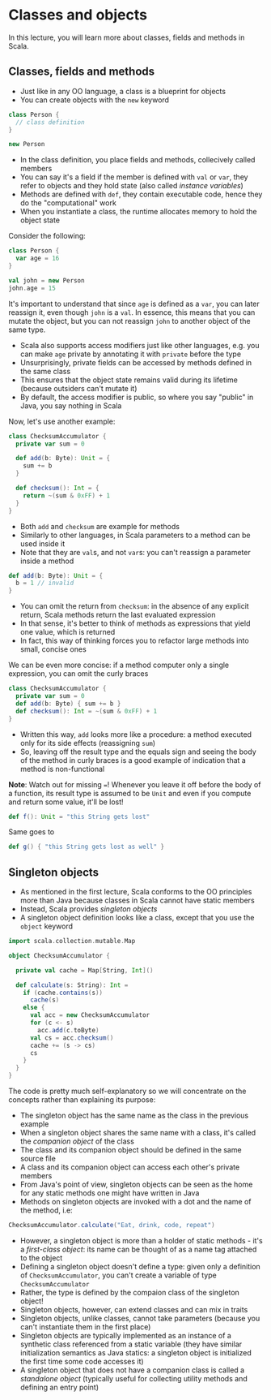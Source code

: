 # Classes and objects


In this lecture, you will learn more about classes, fields and methods in Scala. 

## Classes, fields and methods


- Just like in any OO language, a class is a blueprint for objects
- You can create objects with the `new` keyword

```scala
class Person {
  // class definition
}
```

```scala
new Person
```

- In the class definition, you place fields and methods, collecively
called members
- You can say it's a field if the member is defined with `val` or `var`,
they refer to objects and they hold state (also called *instance variables*)
- Methods are defined with `def`, they contain executable code, hence
they do the "computational" work
- When you instantiate a class, the runtime allocates memory to hold
the object state

Consider the following:

```scala
class Person {
  var age = 16
}

val john = new Person
john.age = 15
```

It's important to understand that since `age` is defined as a `var`, you
can later reassign it, even though `john` is a `val`. In essence, this
means that you can mutate the object, but you can not reassign `john` to
another object of the same type.

- Scala also supports access modifiers just like other languages, e.g.
you can make `age` private by annotating it with `private` before the type
- Unsurprisingly, private fields can be accessed by methods defined in
the same class
- This ensures that the object state remains valid during its lifetime
(because outsiders can't mutate it)
- By default, the access modifier is public, so where you say
"public" in Java, you say nothing in Scala

Now, let's use another example:

```scala
class ChecksumAccumulator {
  private var sum = 0

  def add(b: Byte): Unit = {
    sum += b
  }

  def checksum(): Int = {
    return ~(sum & 0xFF) + 1
  }
}
```

- Both `add` and `checksum` are example for methods
- Similarly to other languages, in Scala parameters to a method can be
used inside it
- Note that they are `val`s, and not `var`s: you can't reassign a parameter
inside a method

```scala
def add(b: Byte): Unit = {
  b = 1 // invalid
}
```
- You can omit the return from `checksum`: in the absence of any explicit
return, Scala methods return the last evaluated expression
- In that sense, it's better to think of methods as expressions that
yield one value, which is returned
- In fact, this way of thinking forces you to refactor large methods into
small, concise ones

We can be even more concise: if a method computer only a single expression, you
can omit the curly braces

```scala
class ChecksumAccumulator {
  private var sum = 0
  def add(b: Byte) { sum += b }
  def checksum(): Int = ~(sum & 0xFF) + 1
}
```

- Written this way, `add` looks more like a procedure: a method executed
only for its side effects (reassigning `sum`)
- So, leaving off the result type and the equals sign and seeing the
body of the method in curly braces is a good example of indication that
a method is non-functional

**Note**: Watch out for missing `=`! Whenever you leave it off before the
body of a function, its result type is assumed to be `Unit` and even if
you compute and return some value, it'll be lost!

```scala
def f(): Unit = "this String gets lost"
```

Same goes to

```scala
def g() { "this String gets lost as well" }
```

## Singleton objects

- As mentioned in the first lecture, Scala conforms to the OO principles
more than Java because classes in Scala cannot have static members
- Instead, Scala provides *singleton objects*
- A singleton object definition looks like a class, except that you use the
`object` keyword

```scala
import scala.collection.mutable.Map

object ChecksumAccumulator {

  private val cache = Map[String, Int]()

  def calculate(s: String): Int =
    if (cache.contains(s))
      cache(s)
    else {
      val acc = new ChecksumAccumulator
      for (c <- s)
        acc.add(c.toByte)
      val cs = acc.checksum()
      cache += (s -> cs)
      cs
    }
  }
}
```

The code is pretty much self-explanatory so we will concentrate on the concepts
rather than explaining its purpose:

- The singleton object has the same name as the class in the previous example
- When a singleton object shares the same name with a class, it's called
the *companion object* of the class
- The class and its companion object should be defined in the same source file
- A class and its companion object can access each other's private members
- From Java's point of view, singleton objects can be seen as the home for any
static methods one might have written in Java
- Methods on singleton objects are invoked with a dot and the name of the
method, i.e:

```scala
ChecksumAccumulator.calculate("Eat, drink, code, repeat")
```
- However, a singleton object is more than a holder of static methods - it's a
*first-class object*: its name can be thought of as a name tag attached to the
object
- Defining a singleton object doesn't define a type: given only a definition of
`ChecksumAccumulator`, you can't create a variable of type `ChecksumAccumulator`
- Rather, the type is defined by the compaion class of the singleton object!
- Singleton objects, however, can extend classes and can mix in traits
- Singleton objects, unlike classes, cannot take parameters (because you can't
    instantiate them in the first place)
- Singleton objects are typically implemented as an instance of a synthetic
class referenced from a static variable (they have similar initialization
semantics as Java statics: a singleton object is initialized the first time some
code accesses it)
- A singleton object that does not have a companion class is called a *standalone
object* (typically useful for collecting utility methods and defining an
entry point)
